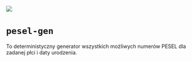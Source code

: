 ![](https://img.shields.io/github/workflow/status/mycielski/pesel-gen/linux)

# `pesel-gen` 

To deterministyczny generator wszystkich możliwych numerów PESEL dla zadanej płci i daty urodzenia. 

